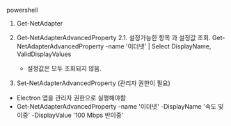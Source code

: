 powershell

1. Get-NetAdapter

2. Get-NetAdapterAdvancedProperty
   2.1. 설정가능한 항목 과 설정값 조회.
   Get-NetAdapterAdvancedProperty -name '이더넷' | Select DisplayName, ValidDisplayValues

   - 설정값은 모두 조회되지 않음.

3. Set-NetAdapterAdvancedProperty (관리자 권한이 필요)

- Electron 앱을 관리자 권한으로 실행해야함
- Get-NetAdapterAdvancedProperty -name '이더넷' -DisplayName '속도 및 이중' -DisplayValue '100 Mbps 반이중'
